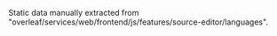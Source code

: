Static data manually extracted from "overleaf/services/web/frontend/js/features/source-editor/languages".